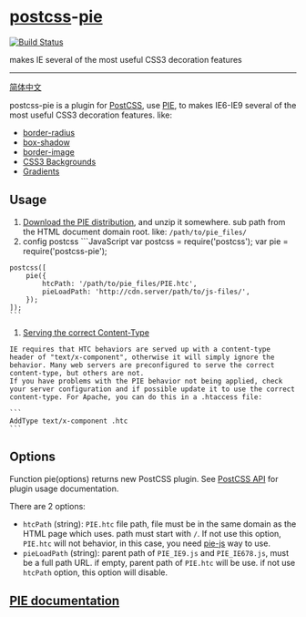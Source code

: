 [postcss](https://github.com/postcss/postcss)-[pie](http://css3pie.com/)
======

[![Build Status](https://travis-ci.org/gucong3000/h5form.svg?branch=master)](https://travis-ci.org/gucong3000/h5form)

makes IE several of the most useful CSS3 decoration features

------

[简体中文](README-zh.md)


postcss-pie is a plugin for [PostCSS](https://github.com/postcss/postcss), use [PIE](http://css3pie.com/), to makes IE6-IE9 several of the most useful CSS3 decoration features. like:
*   [border-radius](https://developer.mozilla.org/en-US/docs/Web/CSS/border-radius)
*   [box-shadow](https://developer.mozilla.org/en-US/docs/Web/CSS/box-shadow)
*   [border-image](https://developer.mozilla.org/en-US/docs/Web/CSS/border-image)
*   [CSS3 Backgrounds](https://developer.mozilla.org/en-US/docs/Web/CSS/CSS_Background_and_Borders/Using_CSS_multiple_backgrounds)
*   [Gradients](https://developer.mozilla.org/en-US/docs/Web/CSS/CSS_Images/Using_CSS_gradients)

## Usage

1.   [Download the PIE distribution](http://css3pie.com/download-latest), and unzip it somewhere. sub path from the HTML document domain root. like: `/path/to/pie_files/`
1.   config postcss 
    ```JavaScript
    var postcss = require('postcss');
    var pie = require('postcss-pie');

    postcss([
        pie({
            htcPath: '/path/to/pie_files/PIE.htc',
            pieLoadPath: 'http://cdn.server/path/to/js-files/',
        });
    ]);
    ```

1.   [Serving the correct Content-Type](http://css3pie.com/documentation/known-issues/#content-type)

    IE requires that HTC behaviors are served up with a content-type header of "text/x-component", otherwise it will simply ignore the behavior. Many web servers are preconfigured to serve the correct content-type, but others are not.
    If you have problems with the PIE behavior not being applied, check your server configuration and if possible update it to use the correct content-type. For Apache, you can do this in a .htaccess file:

    ```
    AddType text/x-component .htc
    ```

## Options

Function pie(options) returns new PostCSS plugin. See [PostCSS API](https://github.com/postcss/postcss/blob/master/docs/api.md) for plugin usage documentation.

There are 2 options:

*   `htcPath` (string): `PIE.htc` file path, file must be in the same domain as the HTML page which uses. path must start with `/`. If not use this option, `PIE.htc` will not behavior, in this case, you need [pie-js](http://css3pie.com/documentation/pie-js/) way to use.
*   `pieLoadPath` (string): parent path of `PIE_IE9.js` and `PIE_IE678.js`, must be a full path URL. if empty, parent path of `PIE.htc` will be use. if not use `htcPath` option, this option will disable.

## [PIE documentation](http://css3pie.com/documentation/)